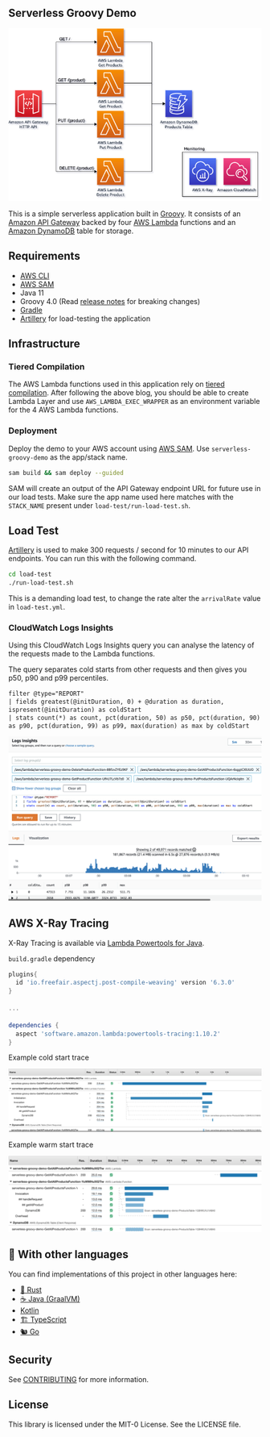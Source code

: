 ## Serverless Groovy Demo

![Architecture diagram](imgs/diagram.png)

This is a simple serverless application built in [Groovy](https://groovy-lang.org/). It consists of an
[Amazon API Gateway](https://aws.amazon.com/api-gateway/) backed by four [AWS Lambda](https://aws.amazon.com/lambda/)
functions and an [Amazon DynamoDB](https://aws.amazon.com/dynamodb/) table for storage.

## Requirements

- [AWS CLI](https://aws.amazon.com/cli/)
- [AWS SAM](https://aws.amazon.com/serverless/sam/)
- Java 11
- Groovy 4.0 (Read [release notes](https://groovy-lang.org/releasenotes/groovy-4.0.html) for breaking changes)
- [Gradle](https://gradle.org/)
- [Artillery](https://www.artillery.io/) for load-testing the application

## Infrastructure

### Tiered Compilation
The AWS Lambda functions used in this application rely on [tiered compilation](https://aws.amazon.com/blogs/compute/increasing-performance-of-java-aws-lambda-functions-using-tiered-compilation/).
After following the above blog, you should be able to create Lambda Layer and use `AWS_LAMBDA_EXEC_WRAPPER` as an environment variable for the 4 AWS Lambda functions.

### Deployment

Deploy the demo to your AWS account using [AWS SAM](https://aws.amazon.com/serverless/sam/). Use `serverless-groovy-demo` as the app/stack name.

```bash
sam build && sam deploy --guided
```

SAM will create an output of the API Gateway endpoint URL for future use in our load tests.
Make sure the app name used here matches with the `STACK_NAME` present under `load-test/run-load-test.sh`.

## Load Test

[Artillery](https://www.artillery.io/) is used to make 300 requests / second for 10 minutes to our API endpoints. You
can run this with the following command.

```bash
cd load-test
./run-load-test.sh
```

This is a demanding load test, to change the rate alter the `arrivalRate` value in `load-test.yml`.

### CloudWatch Logs Insights

Using this CloudWatch Logs Insights query you can analyse the latency of the requests made to the Lambda functions.

The query separates cold starts from other requests and then gives you p50, p90 and p99 percentiles.

```
filter @type="REPORT"
| fields greatest(@initDuration, 0) + @duration as duration, ispresent(@initDuration) as coldStart
| stats count(*) as count, pct(duration, 50) as p50, pct(duration, 90) as p90, pct(duration, 99) as p99, max(duration) as max by coldStart
```

![CloudWatch Logs Insights results](imgs/performance_results.png)

## AWS X-Ray Tracing

X-Ray Tracing is available via [Lambda Powertools for Java](https://awslabs.github.io/aws-lambda-powertools-java/core/tracing/).

`build.gradle` dependency
```gradle
plugins{
  id 'io.freefair.aspectj.post-compile-weaving' version '6.3.0'
}

...

dependencies {
  aspect 'software.amazon.lambda:powertools-tracing:1.10.2'
}
```

Example cold start trace

![Cold start X-Ray trace](imgs/xray-cold.png)

Example warm start trace

![Warm start X-Ray trace](imgs/xray-warm.png)

## 👀 With other languages

You can find implementations of this project in other languages here:

* [🦀 Rust](https://github.com/aws-samples/serverless-rust-demo)
* [☕ Java (GraalVM)](https://github.com/aws-samples/serverless-graalvm-demo)
* [Kotlin](https://github.com/aws-samples/serverless-kotlin-demo)
* [🏗️ TypeScript](https://github.com/aws-samples/serverless-typescript-demo)
* [🐿️ Go](https://github.com/aws-samples/serverless-go-demo)

## Security

See [CONTRIBUTING](CONTRIBUTING.md#security-issue-notifications) for more information.

## License

This library is licensed under the MIT-0 License. See the LICENSE file.

